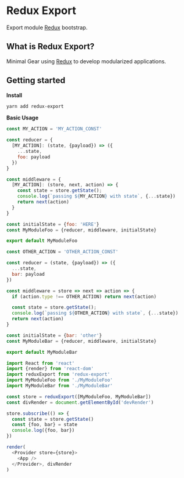 # Redux Export

Export module [Redux](http://redux.js.org) bootstrap.

## What is Redux Export?

Minimal Gear using [Redux](http://redux.js.org) to develop modularized applications.

## Getting started

**Install**

```sh
yarn add redux-export
```

**Basic Usage**

```js
const MY_ACTION = 'MY_ACTION_CONST'

const reducer = {  
  [MY_ACTION]: (state, {payload}) => ({
    ...state,
    foo: payload
  })
}

const middleware = {  
  [MY_ACTION]: (store, next, action) => {
    const state = store.getState();
    console.log(`passing ${MY_ACTION} with state`, {...state})
    return next(action)
  }
}

const initialState = {foo: 'HERE'}
const MyModuleFoo = {reducer, middleware, initialState}

export default MyModuleFoo
```

```js
const OTHER_ACTION = 'OTHER_ACTION_CONST'

const reducer = (state, {payload}) => ({
  ...state,
  bar: payload
})

const middleware = store => next => action => {
  if (action.type !== OTHER_ACTION) return next(action)

  const state = store.getState();
  console.log(`passing ${OTHER_ACTION} with state`, {...state})
  return next(action)
}

const initialState = {bar: 'other'}
const MyModuleBar = {reducer, middleware, initialState}

export default MyModuleBar
```

```js
import React from 'react'
import {render} from 'react-dom'
import reduxExport from 'redux-export'
import MyModuleFoo from './MyModuleFoo'
import MyModuleBar from './MyModuleBar'

const store = reduxExport([MyModuleFoo, MyModuleBar])
const divRender = document.getElementById('devRender')

store.subscribe(() => {
  const state = store.getState()
  const {foo, bar} = state
  console.log({foo, bar})
})

render(
  <Provider store={store}>
    <App />
  </Provider>, divRender
)
```

